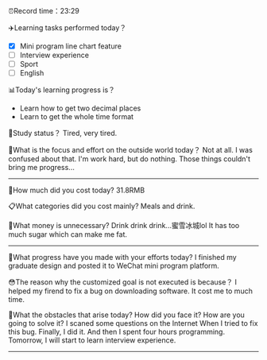 ⏰Record time：23:29

✈️Learning tasks performed today？
- [x] Mini program line chart feature
- [ ] Interview experience
- [ ] Sport
- [ ] English

📊Today's learning progress is？
- Learn how to get two decimal places
- Learn to get the whole time format

📐Study status？
Tired, very tired.

💼What is the focus and effort on the outside world today？
Not at all. I was confused about that. I'm work hard, but do nothing. Those things couldn't bring me progress...

---
💸How much did you cost today?
31.8RMB

📋What categories did you cost mainly?
Meals and drink.

🚯What money is unnecessary?
 Drink drink drink...蜜雪冰城lol
 It has too much sugar which can make me fat.

---
🧐What progress have you made with your efforts today?
I finished my graduate design and posted it to WeChat mini program platform.

😳The reason why the customized goal is not executed is because？
I helped my firend to fix a bug on downloading software. It cost me to much time.

🤔What the obstacles that arise today? How did you face it? How are you going to solve it?
I scaned some questions on the Internet When I tried to fix this bug. Finally, I did it. And then I spent four hours programming. Tomorrow, I will start to learn interview experience.

---